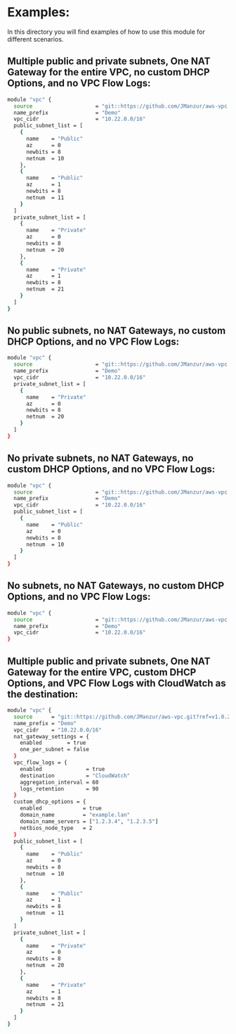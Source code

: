 # Examples:

In this directory you will find examples of how to use this module for different scenarios.

## Multiple public and private subnets, One NAT Gateway for the entire VPC, no custom DHCP Options, and no VPC Flow Logs:

```bash
module "vpc" {
  source                    = "git::https://github.com/JManzur/aws-vpc.git?ref=v1.0.2"
  name_prefix               = "Demo"
  vpc_cidr                  = "10.22.0.0/16"
  public_subnet_list = [
    {
      name    = "Public"
      az      = 0
      newbits = 8
      netnum  = 10
    },
    {
      name    = "Public"
      az      = 1
      newbits = 8
      netnum  = 11
    }
  ]
  private_subnet_list = [
    {
      name    = "Private"
      az      = 0
      newbits = 8
      netnum  = 20
    },
    {
      name    = "Private"
      az      = 1
      newbits = 8
      netnum  = 21
    }
  ]
}
```

## No public subnets, no NAT Gateways, no custom DHCP Options, and no VPC Flow Logs:

```bash
module "vpc" {
  source                    = "git::https://github.com/JManzur/aws-vpc.git?ref=v1.1.1"
  name_prefix               = "Demo"
  vpc_cidr                  = "10.22.0.0/16"
  private_subnet_list = [
    {
      name    = "Private"
      az      = 0
      newbits = 8
      netnum  = 20
    }
  ]
}
```

## No private subnets, no NAT Gateways, no custom DHCP Options, and no VPC Flow Logs:

```bash
module "vpc" {
  source                    = "git::https://github.com/JManzur/aws-vpc.git?ref=v1.0.2"
  name_prefix               = "Demo"
  vpc_cidr                  = "10.22.0.0/16"
  public_subnet_list = [
    {
      name    = "Public"
      az      = 0
      newbits = 8
      netnum  = 10
    }
  ]
}
```

## No subnets, no NAT Gateways, no custom DHCP Options, and no VPC Flow Logs:

```bash
module "vpc" {
  source                    = "git::https://github.com/JManzur/aws-vpc.git?ref=v1.0.2"
  name_prefix               = "Demo"
  vpc_cidr                  = "10.22.0.0/16"
}
```

## Multiple public and private subnets, One NAT Gateway for the entire VPC, custom DHCP Options, and VPC Flow Logs with CloudWatch as the destination:

```bash
module "vpc" {
  source      = "git::https://github.com/JManzur/aws-vpc.git?ref=v1.0.2"
  name_prefix = "Demo"
  vpc_cidr    = "10.22.0.0/16"
  nat_gateway_settings = {
    enabled        = true
    one_per_subnet = false
  }
  vpc_flow_logs = {
    enabled              = true
    destination          = "CloudWatch"
    aggregation_interval = 60
    logs_retention       = 90
  }
  custom_dhcp_options = {
    enabled             = true
    domain_name         = "example.lan"
    domain_name_servers = ["1.2.3.4", "1.2.3.5"]
    netbios_node_type   = 2
  }
  public_subnet_list = [
    {
      name    = "Public"
      az      = 0
      newbits = 8
      netnum  = 10
    },
    {
      name    = "Public"
      az      = 1
      newbits = 8
      netnum  = 11
    }
  ]
  private_subnet_list = [
    {
      name    = "Private"
      az      = 0
      newbits = 8
      netnum  = 20
    },
    {
      name    = "Private"
      az      = 1
      newbits = 8
      netnum  = 21
    }
  ]
}
```
